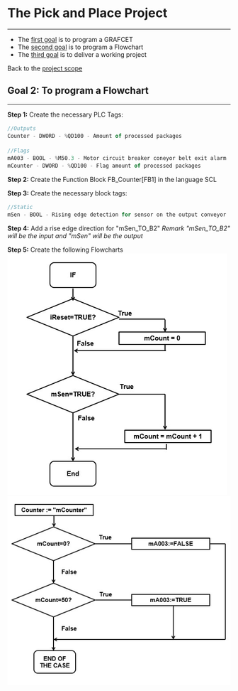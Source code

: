 # The Pick and Place Project
_____________________________________
-   The [first goal](../Ex02/Subchapter03.md) is to program a GRAFCET
-   The [second goal](../Ex02/Subchapter04.md) is to program a Flowchart
-   The [third goal](../Ex02/Subchapter05.md) is to deliver a working project

Back to the [project scope](../Ex02/Subchapter03.md)

## Goal 2: To program a Flowchart
_____________________________________

**Step 1:** Create the necessary PLC Tags:
```javascript
//Outputs
Counter - DWORD - %QD100 - Amount of processed packages

//Flags
mA003 - BOOL - %M50.3 - Motor circuit breaker coneyor belt exit alarm
mCounter - DWORD - %QD100 - Flag amount of processed packages
```

**Step 2:** Create the Function Block FB_Counter[FB1] in the language SCL

**Step 3:** Create the necessary block tags:
```javascript
//Static
mSen - BOOL - Rising edge detection for sensor on the output conveyor
```
**Step 4:** Add a rise edge direction for "mSen_TO_B2"
*Remark "mSen_TO_B2" will be the input and "mSen" will be the output*

**Step 5:** Create the following Flowcharts
![Flowchart Counter](../Ex03/Images/FlowchartCounter.jpg)
![Flowchart Alarm](../Ex03/Images/FlowchartAlarm.jpg)
